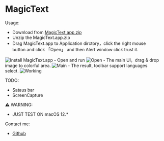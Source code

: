 # MagicText


Usage:
- Download from [MagicText.app.zip](/magictext/MagicText.app.zip)
- Unzip the MagicText.app.zip
- Drag MagicText.app to Application dirctory，click the right mouse button and click 「Open」 and then Alert window click trust it.
<img :src="$withBase('/img/install.png')" alt="Install MagicText.app">
- Open and run
<img :src="$withBase('/img/open.png')" alt="Open">
- The main UI，drag & drop image to colorful area.
<img :src="$withBase('/img/main.png')" alt="Main">
- The result, toolbar support languages select.
<img :src="$withBase('/img/working.png')" alt="Working">

TODO:
- Sataus bar
- ScreenCapture

⚠️ WARNING:
- JUST TEST ON macOS 12.*

Contact me:
- [Github](https://github.com/outman)